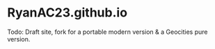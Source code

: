 # RyanAC23.github.io

Todo: Draft site, fork for a portable modern version & a Geocities pure version.
